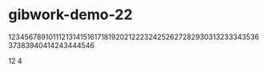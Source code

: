 # gibwork-demo-22
12345678910111213141516171819202122232425262728293031323334353637383940414243444546

12
4

